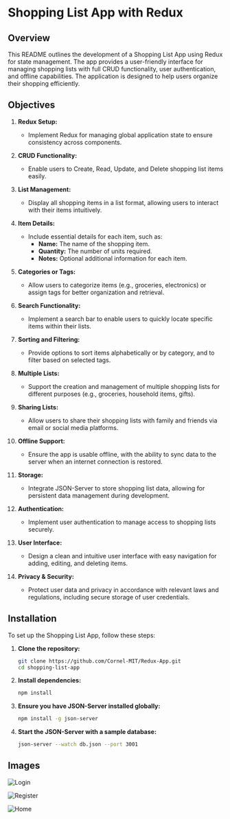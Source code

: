 # Shopping List App with Redux

## Overview
This README outlines the development of a Shopping List App using Redux for state management. The app provides a user-friendly interface for managing shopping lists with full CRUD functionality, user authentication, and offline capabilities. The application is designed to help users organize their shopping efficiently.

## Objectives
1. **Redux Setup:**
   - Implement Redux for managing global application state to ensure consistency across components.

2. **CRUD Functionality:**
   - Enable users to Create, Read, Update, and Delete shopping list items easily.

3. **List Management:**
   - Display all shopping items in a list format, allowing users to interact with their items intuitively.

4. **Item Details:**
   - Include essential details for each item, such as:
     - **Name:** The name of the shopping item.
     - **Quantity:** The number of units required.
     - **Notes:** Optional additional information for each item.

5. **Categories or Tags:**
   - Allow users to categorize items (e.g., groceries, electronics) or assign tags for better organization and retrieval.

6. **Search Functionality:**
   - Implement a search bar to enable users to quickly locate specific items within their lists.

7. **Sorting and Filtering:**
   - Provide options to sort items alphabetically or by category, and to filter based on selected tags.

8. **Multiple Lists:**
   - Support the creation and management of multiple shopping lists for different purposes (e.g., groceries, household items, gifts).

9. **Sharing Lists:**
   - Allow users to share their shopping lists with family and friends via email or social media platforms.

10. **Offline Support:**
    - Ensure the app is usable offline, with the ability to sync data to the server when an internet connection is restored.

11. **Storage:**
    - Integrate JSON-Server to store shopping list data, allowing for persistent data management during development.

12. **Authentication:**
    - Implement user authentication to manage access to shopping lists securely.

13. **User Interface:**
    - Design a clean and intuitive user interface with easy navigation for adding, editing, and deleting items.

14. **Privacy & Security:**
    - Protect user data and privacy in accordance with relevant laws and regulations, including secure storage of user credentials.

## Installation
To set up the Shopping List App, follow these steps:

1. **Clone the repository:**
   ```bash
   git clone https://github.com/Cornel-MIT/Redux-App.git
   cd shopping-list-app

2. **Install dependencies:**
   ```bash
   npm install

3. **Ensure you have JSON-Server installed globally:**
   ```bash
   npm install -g json-server

4. **Start the JSON-Server with a sample database:**
   ```bash
   json-server --watch db.json --port 3001


## Images

![ Login ](src/images/Login.png)

![ Register ](src/images/Register.png)

![ Home ](src/images/HomePage.png)